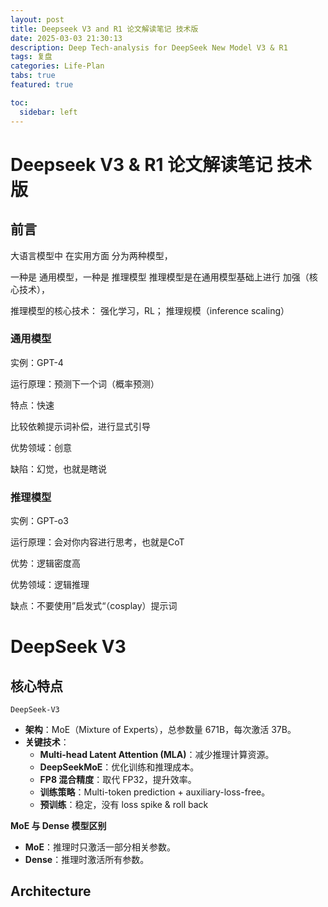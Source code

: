```yaml
---
layout: post
title: Deepseek V3 and R1 论文解读笔记 技术版
date: 2025-03-03 21:30:13
description: Deep Tech-analysis for DeepSeek New Model V3 & R1
tags: 复盘
categories: Life-Plan
tabs: true
featured: true

toc:
  sidebar: left
---
```




# Deepseek V3 & R1 论文解读笔记 技术版


## 前言

大语言模型中 在实用方面 分为两种模型，

一种是 通用模型，一种是 推理模型 推理模型是在通用模型基础上进行 加强（核心技术），

推理模型的核心技术：
强化学习，RL； 推理规模（inference scaling）

### 通用模型

实例：GPT-4

运行原理：预测下一个词（概率预测）

特点：快速

比较依赖提示词补偿，进行显式引导

优势领域：创意

缺陷：幻觉，也就是瞎说

### 推理模型

实例：GPT-o3

运行原理：会对你内容进行思考，也就是CoT

优势：逻辑密度高

优势领域：逻辑推理

缺点：不要使用”启发式“（cosplay）提示词


# DeepSeek V3

## 核心特点

`DeepSeek-V3`  

- **架构**：MoE（Mixture of Experts），总参数量 671B，每次激活 37B。
- **关键技术**：
    - **Multi-head Latent Attention (MLA)**：减少推理计算资源。
    - **DeepSeekMoE**：优化训练和推理成本。
    - **FP8 混合精度**：取代 FP32，提升效率。
    - **训练策略**：Multi-token prediction + auxiliary-loss-free。
    - **预训练**：稳定，没有 loss spike & roll back

**MoE 与 Dense 模型区别**

- **MoE**：推理时只激活一部分相关参数。
- **Dense**：推理时激活所有参数。

## Architecture

